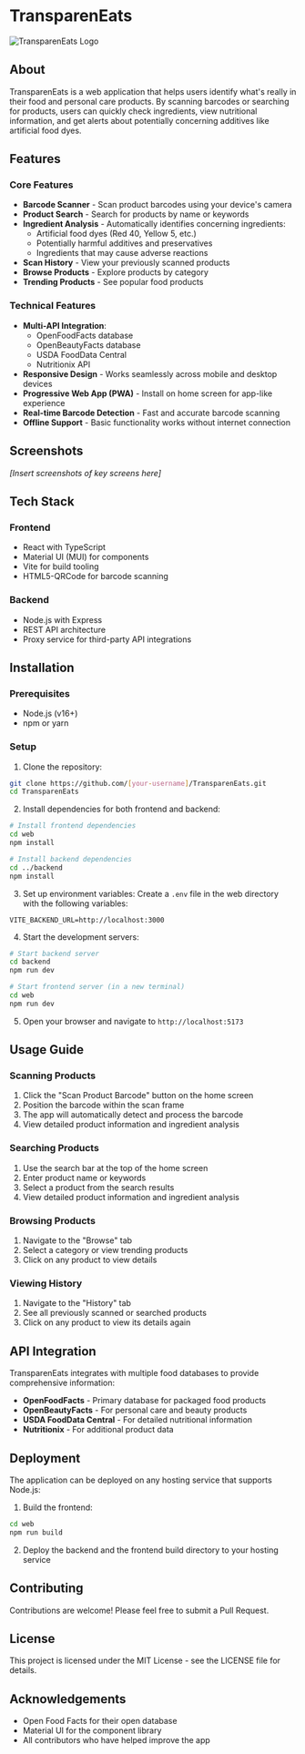 # TransparenEats

![TransparenEats Logo](https://via.placeholder.com/150x150.png?text=TransparenEats)

## About

TransparenEats is a web application that helps users identify what's really in their food and personal care products. By scanning barcodes or searching for products, users can quickly check ingredients, view nutritional information, and get alerts about potentially concerning additives like artificial food dyes.

## Features

### Core Features

- **Barcode Scanner** - Scan product barcodes using your device's camera
- **Product Search** - Search for products by name or keywords
- **Ingredient Analysis** - Automatically identifies concerning ingredients:
  - Artificial food dyes (Red 40, Yellow 5, etc.)
  - Potentially harmful additives and preservatives
  - Ingredients that may cause adverse reactions
- **Scan History** - View your previously scanned products
- **Browse Products** - Explore products by category
- **Trending Products** - See popular food products

### Technical Features

- **Multi-API Integration**:
  - OpenFoodFacts database
  - OpenBeautyFacts database
  - USDA FoodData Central
  - Nutritionix API
- **Responsive Design** - Works seamlessly across mobile and desktop devices
- **Progressive Web App (PWA)** - Install on home screen for app-like experience
- **Real-time Barcode Detection** - Fast and accurate barcode scanning
- **Offline Support** - Basic functionality works without internet connection

## Screenshots

*[Insert screenshots of key screens here]*

## Tech Stack

### Frontend
- React with TypeScript
- Material UI (MUI) for components
- Vite for build tooling
- HTML5-QRCode for barcode scanning

### Backend
- Node.js with Express
- REST API architecture
- Proxy service for third-party API integrations

## Installation

### Prerequisites
- Node.js (v16+)
- npm or yarn

### Setup

1. Clone the repository:
```bash
git clone https://github.com/[your-username]/TransparenEats.git
cd TransparenEats
```

2. Install dependencies for both frontend and backend:
```bash
# Install frontend dependencies
cd web
npm install

# Install backend dependencies
cd ../backend
npm install
```

3. Set up environment variables:
Create a `.env` file in the web directory with the following variables:
```
VITE_BACKEND_URL=http://localhost:3000
```

4. Start the development servers:
```bash
# Start backend server
cd backend
npm run dev

# Start frontend server (in a new terminal)
cd web
npm run dev
```

5. Open your browser and navigate to `http://localhost:5173`

## Usage Guide

### Scanning Products
1. Click the "Scan Product Barcode" button on the home screen
2. Position the barcode within the scan frame
3. The app will automatically detect and process the barcode
4. View detailed product information and ingredient analysis

### Searching Products
1. Use the search bar at the top of the home screen
2. Enter product name or keywords
3. Select a product from the search results
4. View detailed product information and ingredient analysis

### Browsing Products
1. Navigate to the "Browse" tab
2. Select a category or view trending products
3. Click on any product to view details

### Viewing History
1. Navigate to the "History" tab
2. See all previously scanned or searched products
3. Click on any product to view its details again

## API Integration

TransparenEats integrates with multiple food databases to provide comprehensive information:

- **OpenFoodFacts** - Primary database for packaged food products
- **OpenBeautyFacts** - For personal care and beauty products
- **USDA FoodData Central** - For detailed nutritional information
- **Nutritionix** - For additional product data

## Deployment

The application can be deployed on any hosting service that supports Node.js:

1. Build the frontend:
```bash
cd web
npm run build
```

2. Deploy the backend and the frontend build directory to your hosting service

## Contributing

Contributions are welcome! Please feel free to submit a Pull Request.

## License

This project is licensed under the MIT License - see the LICENSE file for details.

## Acknowledgements

- Open Food Facts for their open database
- Material UI for the component library
- All contributors who have helped improve the app 
